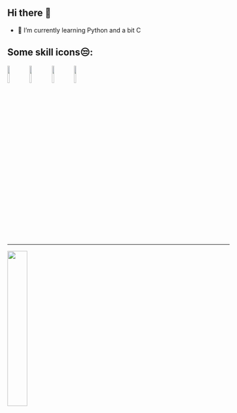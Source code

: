 ## Hi there 👋
- 🌱 I’m currently learning Python and a bit C
## Some skill icons😒:
<img src="https://storage.tally.so/551f6f1e-00a2-4a15-9c33-b40ca5c84113/Git-Logo-2Color.png" width="10%"><img src="https://storage.tally.so/3a4c5a2e-a412-41b4-bad5-61899c529461/4515839.png" width="10%"><img src="https://storage.tally.so/3f9bac6c-8fd5-40ae-a50b-096d362d2fe8/136443.png" width="10%"><img src="https://storage.tally.so/225a5e64-ebe2-49ea-8359-415c1ad93023/Pytest_logo.svg.png" width="10%"> 
***
<img src="https://avatars.githubusercontent.com/u/164739638?v=4" width="30%">
<!--
**Floppat/Floppat** is a ✨ _special_ ✨ repository because its `README.md` (this file) appears on your GitHub profile.

Here are some ideas to get you started:

- 🔭 I’m currently working on ...
- 🌱 I’m currently learning ...
- 👯 I’m looking to collaborate on ...
- 🤔 I’m looking for help with ...
- 💬 Ask me about ...
- 📫 How to reach me: ...
- 😄 Pronouns: ...
- ⚡ Fun fact: ...
-->
